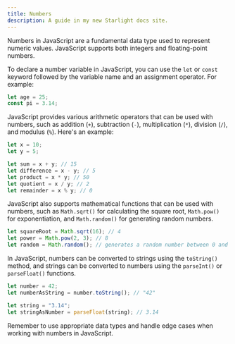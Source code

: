 ```yaml
---
title: Numbers
description: A guide in my new Starlight docs site.
---
```

Numbers in JavaScript are a fundamental data type used to represent numeric values. JavaScript supports both integers and floating-point numbers.

To declare a number variable in JavaScript, you can use the `let` or `const` keyword followed by the variable name and an assignment operator. For example:

```javascript
let age = 25;
const pi = 3.14;
```

JavaScript provides various arithmetic operators that can be used with numbers, such as addition (`+`), subtraction (`-`), multiplication (`*`), division (`/`), and modulus (`%`). Here's an example:

```javascript
let x = 10;
let y = 5;

let sum = x + y; // 15
let difference = x - y; // 5
let product = x * y; // 50
let quotient = x / y; // 2
let remainder = x % y; // 0
```

JavaScript also supports mathematical functions that can be used with numbers, such as `Math.sqrt()` for calculating the square root, `Math.pow()` for exponentiation, and `Math.random()` for generating random numbers.

```javascript
let squareRoot = Math.sqrt(16); // 4
let power = Math.pow(2, 3); // 8
let random = Math.random(); // generates a random number between 0 and 1
```

In JavaScript, numbers can be converted to strings using the `toString()` method, and strings can be converted to numbers using the `parseInt()` or `parseFloat()` functions.

```javascript
let number = 42;
let numberAsString = number.toString(); // "42"

let string = "3.14";
let stringAsNumber = parseFloat(string); // 3.14
```

Remember to use appropriate data types and handle edge cases when working with numbers in JavaScript.
